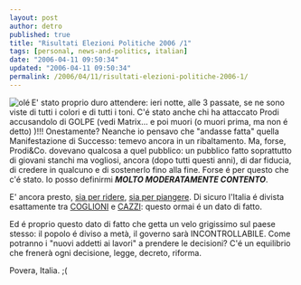 ```yaml
---
layout: post
author: detro
published: true
title: "Risultati Elezioni Politiche 2006 /1"
tags: [personal, news-and-politics, italian]
date: "2006-04-11 09:50:34"
updated: "2006-04-11 09:50:34"
permalink: /2006/04/11/risultati-elezioni-politiche-2006-1/
---
```


<img src="http://www.unita.it/images/2006marzo/0412vittoria20.jpg" alt="olé" align="left" />
E' stato proprio duro attendere: ieri notte, alle 3 passate, se ne sono viste di tutti i colori e di tutti i toni.
C'é stato anche chi ha attaccato Prodi accusandolo di GOLPE (vedi Matrix... e poi muori (o muori prima, ma non é detto) )!!!
Onestamente? Neanche io pensavo che "andasse fatta" quella Manifestazione di Successo: temevo ancora in un ribaltamento. Ma, forse, Prodi&Co. dovevano qualcosa a quel pubblico: un pubblico fatto soprattutto di giovani stanchi ma vogliosi, ancora (dopo tutti questi anni), di dar fiducia, di credere in qualcuno e di sostenerlo fino alla fine. Forse é per questo che c'é stato.
Io posso definirmi <em><strong>MOLTO MODERATAMENTE CONTENTO</strong></em>.

E' ancora presto, <a href="http://www.repubblica.it/2006/04/sezioni/politica/elezioni-2006-7/camera-voto/camera-voto.html">sia per ridere</a>, <a href="http://www.repubblica.it/2006/04/dirette/sezioni/politica/elezioni/elezionimar/index.html">sia per piangere</a>.
Di sicuro l'Italia é divista esattamente tra <a href="http://www.capperi.net/romano%20prodi.jpg">COGLIONI</a> e <a href="http://italy.peacelink.org/ecologia/images/4588_9292.jpg">CAZZI</a>: questo ormai é un dato di fatto.

Ed é proprio questo dato di fatto che getta un velo grigissimo sul paese stesso: il popolo é diviso a metà, il governo sarà INCONTROLLABILE. Come potranno i "nuovi addetti ai lavori" a prendere le decisioni? C'é un equilibrio che frenerà ogni decisione, legge, decreto, riforma.

Povera, Italia. ;(
